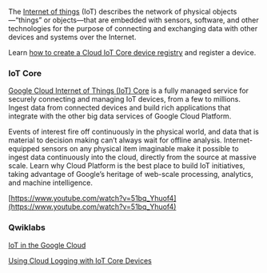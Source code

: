 

The [Internet of things](https://en.wikipedia.org/wiki/Internet_of_things) (IoT) describes the network of physical objects—“things” or objects—that are embedded with sensors, software, and other technologies for the purpose of connecting and exchanging data with other devices and systems over the Internet.

Learn [how to create a Cloud IoT Core device registry](https://www.youtube.com/watch?v=iRZzqpvARbc ) and register a device. 



### IoT Core

[Google Cloud Internet of Things (IoT) Core](https://cloud.google.com/iot/docs  ) is a fully managed service for securely connecting and managing IoT devices, from a few to millions. Ingest data from connected devices and build rich applications that integrate with the other big data services of Google Cloud Platform.

Events of interest fire off continuously in the physical world, and data that is material to decision making can’t always wait for offline analysis. Internet-equipped sensors on any physical item imaginable make it possible to ingest data continuously into the cloud, directly from the source at massive scale. Learn why Cloud Platform is the best place to build IoT initiatives, taking advantage of Google’s heritage of web-scale processing, analytics, and machine intelligence.

[https://www.youtube.com/watch?v=51bq_Yhuof4](https://www.youtube.com/watch?v=51bq_Yhuof4)


### Qwiklabs



[IoT in the Google Cloud](https://www.qwiklabs.com/quests/49?catalog_rank=%7B%22rank%22%3A1%2C%22num_filters%22%3A1%2C%22has_search%22%3Atrue%7D&search_id=7467733)


[Using Cloud Logging with IoT Core Devices](https://www.qwiklabs.com/focuses/2768?catalog_rank=%7B%22rank%22%3A18%2C%22num_filters%22%3A0%2C%22has_search%22%3Atrue%7D&parent=catalog&search_id=7468061)

